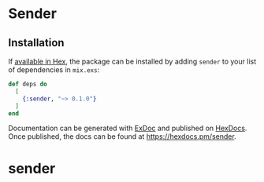 # Sender

## Installation

If [available in Hex](https://hex.pm/docs/publish), the package can be installed
by adding `sender` to your list of dependencies in `mix.exs`:

```elixir
def deps do
  [
    {:sender, "~> 0.1.0"}
  ]
end
```

Documentation can be generated with [ExDoc](https://github.com/elixir-lang/ex_doc)
and published on [HexDocs](https://hexdocs.pm). Once published, the docs can
be found at <https://hexdocs.pm/sender>.

# sender
